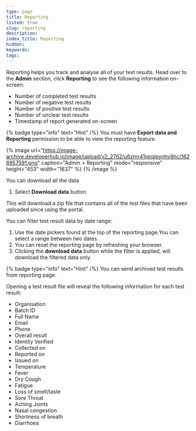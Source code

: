```yaml
---
type: page
title: Reporting
listed: true
slug: reporting
description: 
index_title: Reporting
hidden: 
keywords: 
tags: 
---
```


Reporting helps you track and analyse all of your test results. Head over to the **Admin** section, click **Reporting** to see the following information on-screen:

- Number of completed test results
- Number of negative test results
- Number of positive test results
- Number of unclear test results
- Timestamp of report generated on-screen

{% badge type="info" text="Hint" /%} You must have **Export data and Reporting** permission to be able to view the reporting feature.

{% image url="https://image-archive.developerhub.io/image/upload/v2_2762/u6zmr41jqrqjpynhv8hc/1626957591.png" caption="Admin &gt; Reporting" mode="responsive" height="453" width="1637" %}
{% /image %}

You can download all the data

1. Select **Download data** button.

This will download a zip file that contains all of the test files that have been uploaded since using the portal.

You can filter test result data by date range:

1. Use the date pickers found at the top of the reporting page.You can select a range between two dates.
2. You can reset the reporting page by refreshing your browser.
3. Clicking the **download data** button while the filter is applied, will download the filtered data only.

{% badge type="info" text="Hint" /%} You can send archived test results from reporting page.

Opening a test result file will reveal the following information for each test result:

- Organisation
- Batch ID
- Full Name
- Email
- Phone
- Overall result
- Identity Verified 
- Collected on
- Reported on
- Issued on
- Temperature
- Fever
- Dry Cough
- Fatigue
- Loss of smell/taste
- Sore Throat
- Aching Joints
- Nasal congestion
- Shortness of breath
- Diarrhoea